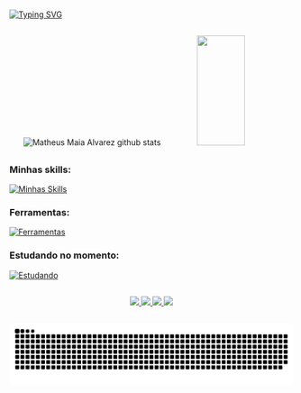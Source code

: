 ###
[![Typing SVG](https://readme-typing-svg.herokuapp.com/?color=1b1be6&size=35&center=true&vCenter=true&width=1000&lines=Olá,+meu+nome+é+Victor+Hugo+👋+;Seja+Bem-Vindo+ao+meu+perfil;:%29)](https://git.io/typing-svg)

##

<div align="center">  
  <img width="49%" height="195px" src="https://github-readme-stats.vercel.app/api?username=Torugo38&show_icons=true&count_private=true&hide_border=true&title_color=1b1be6&icon_color=1b1be6&text_color=c9d1d9&bg_color=0d1117" alt="Matheus Maia Alvarez github stats" /> 
  <img width="41%" height="195px" src="https://github-readme-stats.vercel.app/api/top-langs/?username=Torugo38&layout=compact&hide_border=true&title_color=1b1be6&text_color=c9d1d9&bg_color=0d1117" />
</div>

##

### Minhas skills:
[![Minhas Skills](https://skillicons.dev/icons?i=java,python,react,nodejs,js,html,css)](https://skillicons.dev)

 
### Ferramentas:
[![Ferramentas](https://skillicons.dev/icons?i=vscode,github,idea,webstorm,pycharm,windows,pr,ps,git)](https://skillicons.dev)

 
  
### Estudando no momento:
[![Estudando](https://skillicons.dev/icons?i=cs,spring,aws,robloxstudio)](https://skillicons.dev)

##

<div align="center" >

<a href="https://wa.me//5531999295691">
  <img src="https://img.shields.io/badge/WhatsApp-25D366.svg?style=for-the-badge&logo=WhatsApp&logoColor=white" />
</a>
<a href="https://www.linkedin.com/in/victor-hugo-moreira-5ab559235/">
  <img src="https://img.shields.io/badge/LinkedIn-0A66C2.svg?style=for-the-badge&logo=LinkedIn&logoColor=white" />
</a>
<a href="mailto:vhcriscollo2001@gmail.com">
  <img src="https://img.shields.io/badge/-Gmail-%23333?style=for-the-badge&logo=gmail&logoColor=white" />
</a>
<a href="">
  <img src="https://img.shields.io/badge/website-000000?style=for-the-badge&logo=About.me&logoColor=white" />
</a>

</div>

##

![Snake animation](https://github.com/Torugo38/Torugo38/blob/output/github-contribution-grid-snake.svg)
